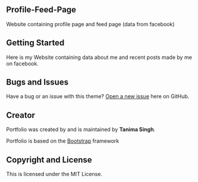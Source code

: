 ## Profile-Feed-Page
Website containing profile page and feed page (data from facebook)

## Getting Started

Here is my Website containing data about me and recent posts made by me on facebook.

## Bugs and Issues

Have a bug or an issue with this theme? [Open a new issue](https://github.com/tanimasingh23/profile-feed-page/issues) here on GitHub.

## Creator

Portfolio was created by and is maintained by **Tanima Singh**.

Portfolio is based on the [Bootstrap](http://getbootstrap.com/) framework

## Copyright and License

This is licensed under the MIT License. 
